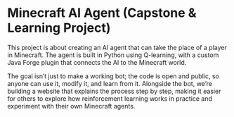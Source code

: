 # Minecraft AI Agent (Capstone & Learning Project)

This project is about creating an AI agent that can take the place of a player in Minecraft. The agent is built in Python using Q-learning, with a custom Java Forge plugin that connects the AI to the Minecraft world.

The goal isn’t just to make a working bot; the code is open and public, so anyone can use it, modify it, and learn from it. Alongside the bot, we’re building a website that explains the process step by step, making it easier for others to explore how reinforcement learning works in practice and experiment with their own Minecraft agents.
